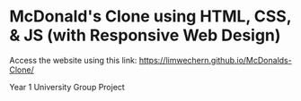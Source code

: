 # McDonald's Clone using HTML, CSS, & JS (with Responsive Web Design)

Access the website using this link: 
https://limwechern.github.io/McDonalds-Clone/

Year 1 University Group Project
